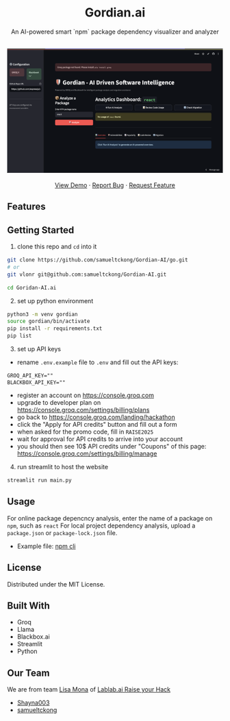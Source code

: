 <div align="center">
    <h1>Gordian.ai</h1>
    <p>An AI-powered smart `npm` package dependency visualizer and analyzer</p>
    <br />
    <img src="https://github.com/samueltckong/Gordian-AI/blob/main/demo.png">
    <br />
    <br />
    <a href="https://gordian-ai.streamlit.app">View Demo</a>
    &middot;
    <a href="https://github.com/shayna003/gordian.ai/issues/new?labels=bug">Report Bug</a>
    &middot;
    <a href="https://github.com/shayna003/gordian.ai/issues/new?labels=enhancement">Request Feature</a>
</div>

## Features

## Getting Started
1. clone this repo and `cd` into it
```sh
git clone https://github.com/samueltckong/Gordian-AI/go.git
# or
git vlonr git@github.com:samueltckong/Gordian-AI.git 
```
```sh
cd Goridan-AI.ai
```
2. set up python environment
```sh
python3 -m venv gordian
source gordian/bin/activate
pip install -r requirements.txt
pip list
```
3. set up API keys
- rename `.env.example` file to `.env` and fill out the API keys:
```
GROQ_API_KEY="" 
BLACKBOX_API_KEY=""
```
- register an account on https://console.groq.com
- upgrade to developer plan on https://console.groq.com/settings/billing/plans
- go back to https://console.groq.com/landing/hackathon 
- click the "Apply for API credits" button and fill out a form
- when asked for the promo code, fill in `RAISE2025`
- wait for approval for API credits to arrive into your account
- you should then see 10$ API credits under "Coupons" of this page: https://console.groq.com/settings/billing/manage

4. run streamlit to host the website
```sh
streamlit run main.py
```

## Usage
For online package depencncy analysis, enter the name of a package on `npm`, such as `react`
For local project dependency analysis, upload a `package.json` or `package-lock.json` file. 
- Example file: [npm cli](https://github.com/npm/cli/blob/latest/package.json)

## License
Distributed under the MIT License.

## Built With
- Groq
- Llama
- Blackbox.ai
- Streamlit
- Python

## Our Team
We are from team [Lisa Mona](https://lablab.ai/event/raise-your-hack/lisa-mona-blackboxai-track) of [Lablab.ai Raise your Hack](https://lablab.ai/event/raise-your-hack)
- [Shayna003](https://github.com/shayna003)
- [samueltckong](https://github.com/samueltckong)
